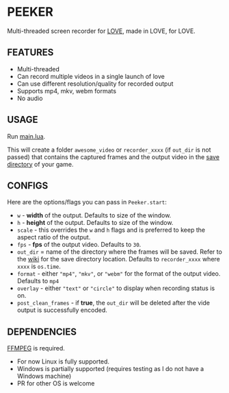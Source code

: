 # PEEKER

Multi-threaded screen recorder for [LOVE](https://love2d.org), made in LOVE, for LOVE.

## FEATURES

* Multi-threaded
* Can record multiple videos in a single launch of love
* Can use different resolution/quality for recorded output
* Supports mp4, mkv, webm formats
* No audio

## USAGE

Run [main.lua](main.lua).

This will create a folder `awesome_video` or `recorder_xxxx` (if `out_dir` is
not passed) that contains the captured frames and the output video in the [save
directory](https://love2d.org/wiki/love.filesystem) of your game.

## CONFIGS

Here are the options/flags you can pass in `Peeker.start`:

* `w` - **width** of the output. Defaults to size of the window.
* `h` - **height** of the output. Defaults to size of the window.
* `scale` - this overrides the `w` and `h` flags and is preferred to keep the aspect ratio of the output.
* `fps` - **fps** of the output video. Defaults to `30`.
* `out_dir` = name of the directory where the frames will be saved. Refer to the [wiki](https://love2d.org/wiki/love.filesystem) for the save directory location. Defaults to `recorder_xxxx` where `xxxx` is `os.time`.
* `format` - either `"mp4"`, `"mkv"`, or `"webm"` for the format of the output video. Defaults to `mp4`
* `overlay` - either `"text"` or `"circle"` to display when recording status is on.
* `post_clean_frames` - if **true**, the `out_dir` will be deleted after the vide output is successfully encoded.

## DEPENDENCIES

[FFMPEG](https://ffmpeg.org/) is required.

* For now Linux is fully supported.
* Windows is partially supported (requires testing as I do not have a Windows machine)
* PR for other OS is welcome
